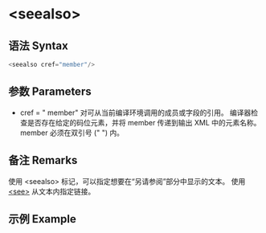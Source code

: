 # \<seealso\>

## 语法 Syntax

``` csharp
<seealso cref="member"/>  
```  

## 参数 Parameters
* cref = " member"
 对可从当前编译环境调用的成员或字段的引用。 编译器检查是否存在给定的码位元素，并将 member 传递到输出 XML 中的元素名称。member 必须在双引号 (" ") 内。

## 备注 Remarks
使用 \<seealso\> 标记，可以指定想要在“另请参阅”部分中显示的文本。 使用 [\<see\>](see.md) 从文本内指定链接。

## 示例 Example

